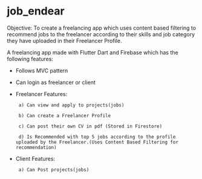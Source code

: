 # job_endear
Objective:
To create a freelancing app which uses content based filtering to recommend jobs to the freelancer according to their 
skills and job category they have uploaded in their Freelancer Profile.

A freelancing app made with Flutter Dart and Firebase which has the following features:
 * Follows MVC pattern
 * Can login as freelancer or client
 * Freelancer Features:

        a) Can view and apply to projects(jobs)
        
        b) Can create a Freelancer Profile
        
        c) Can post their own CV in pdf (Stored in Firestore)
        
        d) Is Recommended with top 5 jobs according to the profile uploaded by the Freelancer.(Uses Content Based Filtering for recommendation)
 
  * Client Features:
  
         a) Can Post projects(jobs) 
  





